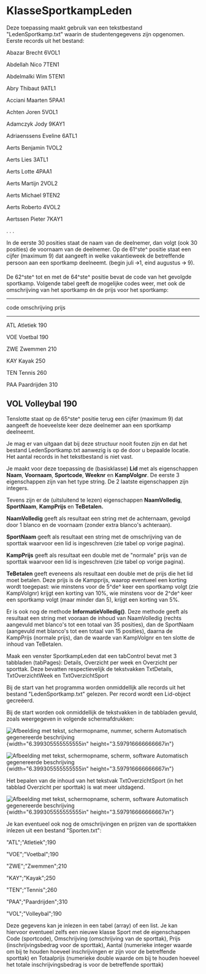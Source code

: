 # KlasseSportkampLeden

Deze toepassing maakt gebruik van een tekstbestand "LedenSportkamp.txt"
waarin de studentengegevens zijn opgenomen. Eerste records uit het
bestand:

Abazar Brecht 6VOL1

Abdellah Nico 7TEN1

Abdelmalki Wim 5TEN1

Abry Thibaut 9ATL1

Acciani Maarten 5PAA1

Achten Joren 5VOL1

Adamczyk Jody 9KAY1

Adriaenssens Eveline 6ATL1

Aerts Benjamin 1VOL2

Aerts Lies 3ATL1

Aerts Lotte 4PAA1

Aerts Martijn 2VOL2

Aerts Michael 9TEN2

Aerts Roberto 4VOL2

Aertssen Pieter 7KAY1

. . .

In de eerste 30 posities staat de naam van de deelnemer, dan volgt (ook
30 posities) de voornaam van de deelnemer. Op de 61^ste^ positie staat
een cijfer (maximum 9) dat aangeeft in welke vakantieweek de betreffende
persoon aan een sportkamp deelneemt. (begin juli 🡪1, eind augustus 🡪 9).

De 62^ste^ tot en met de 64^ste^ positie bevat de code van het gevolgde
sportkamp. Volgende tabel geeft de mogelijke codes weer, met ook de
omschrijving van het sportkamp én de prijs voor het sportkamp:

  ------------------------------------------------------------------------
  code                 omschrijving                   prijs
  -------------------- ------------------------------ --------------------
  ATL                  Atletiek                       190

  VOE                  Voetbal                        190

  ZWE                  Zwemmen                        210

  KAY                  Kayak                          250

  TEN                  Tennis                         260

  PAA                  Paardrijden                    310

  VOL                  Volleybal                      190
  ------------------------------------------------------------------------

Tenslotte staat op de 65^ste^ positie terug een cijfer (maximum 9) dat
aangeeft de hoeveelste keer deze deelnemer aan een sportkamp deelneemt.

Je mag er van uitgaan dat bij deze structuur nooit fouten zijn en dat
het bestand LedenSportkamp.txt aanwezig is op de door u bepaalde
locatie. Het aantal records in het tekstbestand is niet vast.

Je maakt voor deze toepassing de (basisklasse) **Lid** met als
eigenschappen **Naam**, **Voornaam**, **Sportcode**, **Weeknr** en
**KampVolgnr**. De eerste 3 eigenschappen zijn van het type string. De 2
laatste eigenschappen zijn integers.

Tevens zijn er de (uitsluitend te lezen) eigenschappen **NaamVolledig**,
**SportNaam**, **KampPrijs** en **TeBetalen.**

**NaamVolledig** geeft als resultaat een string met de achternaam,
gevolgd door 1 blanco en de voornaam (zonder extra blanco's achteraan).

**SportNaam** geeft als resultaat een string met de omschrijving van de
sporttak waarvoor een lid is ingeschreven (zie tabel op vorige pagina).

**KampPrijs** geeft als resultaat een double met de "normale" prijs van
de sporttak waarvoor een lid is ingeschreven (zie tabel op vorige
pagina).

**TeBetalen** geeft eveneens als resultaat een double met de prijs die
het lid moet betalen. Deze prijs is de Kampprijs, waarop eventueel een
korting wordt toegepast: wie minstens voor de 5^de^ keer een sportkamp
volgt (zie KampVolgnr) krijgt een korting van 10%, wie minstens voor de
2^de^ keer een sportkamp volgt (maar minder dan 5), krijgt een korting
van 5%.

Er is ook nog de methode **InformatieVolledig()**. Deze methode geeft
als resultaat een string met vooraan de inhoud van NaamVolledig (rechts
aangevuld met blanco's tot een totaal van 35 posities), dan de SportNaam
(aangevuld met blanco's tot een totaal van 15 posities), daarna de
KampPrijs (normale prijs), dan de waarde van KampVolgnr en ten slotte de
inhoud van TeBetalen.

Maak een venster SportkampLeden dat een tabControl bevat met 3 tabbladen
(tabPages): Details, Overzicht per week en Overzicht per sporttak. Deze
bevatten respectievelijk de tekstvakken TxtDetails, TxtOverzichtWeek en
TxtOverzichtSport

Bij de start van het programma worden onmiddellijk alle records uit het
bestand "LedenSportkamp.txt" gelezen. Per record wordt een Lid-object
gecreëerd.

Bij de start worden ook onmiddellijk de tekstvakken in de tabbladen
gevuld, zoals weergegeven in volgende schermafdrukken:

![Afbeelding met tekst, schermopname, nummer, scherm Automatisch
gegenereerde
beschrijving](./media/image1.png){width="6.399305555555555in"
height="3.597916666666667in"}

![Afbeelding met tekst, schermopname, scherm, software Automatisch
gegenereerde
beschrijving](./media/image2.png){width="6.399305555555555in"
height="3.597916666666667in"}

Het bepalen van de inhoud van het tekstvak TxtOverzichtSport (in het
tabblad Overzicht per sporttak) is wat meer uitdagend.

![Afbeelding met tekst, schermopname, scherm, software Automatisch
gegenereerde
beschrijving](./media/image3.png){width="6.399305555555555in"
height="3.597916666666667in"}

Je kan eventueel ook nog de omschrijvingen en prijzen van de sporttakken
inlezen uit een bestand "Sporten.txt":

\"ATL\";\"Atletiek\";190

\"VOE\";\"Voetbal\";190

\"ZWE\";\"Zwemmen\";210

\"KAY\";\"Kayak\";250

\"TEN\";\"Tennis\";260

\"PAA\";\"Paardrijden\";310

\"VOL\";\"Volleybal\";190

Deze gegevens kan je inlezen in een tabel (array) of een list. Je kan
hiervoor eventueel zelfs een nieuwe klasse Sport met de eigenschappen
Code (sportcode), Omschrijving (omschrijving van de sporttak), Prijs
(inschrijvingsbedrag voor de sporttak), Aantal (numerieke integer waarde
om bij te houden hoeveel inschrijvingen er zijn voor de betreffende
sporttak) en Totaalprijs (numerieke double waarde om bij te houden
hoeveel het totale inschrijvingsbedrag is voor de betreffende sporttak)
